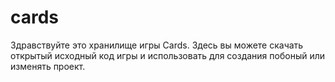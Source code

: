 # cards
Здравствуйте это хранилище игры Cards. Здесь вы можете скачать открытый исходный код игры и использовать для создания побоный или изменять проект.
